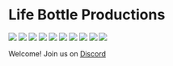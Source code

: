# Life Bottle Productions
![](https://img.shields.io/badge/-PS1-informational?style=for-the-badge&logo=playstation&logoColor=white&color=success)
![](https://img.shields.io/badge/-PS2-informational?style=for-the-badge&logo=playstation2&logoColor=white&color=success)
![](https://img.shields.io/badge/-PS3-informational?style=for-the-badge&logo=playstation3&logoColor=white&color=success)
![](https://img.shields.io/badge/-PS4-informational?style=for-the-badge&logo=playstation4&logoColor=white&color=yellow)
![](https://img.shields.io/badge/-PS5-informational?style=for-the-badge&logo=playstation5&logoColor=white&color=red)
![](https://img.shields.io/badge/-PSP-informational?style=for-the-badge&logo=sony&logoColor=white&color=success)
![](https://img.shields.io/badge/-Vita-informational?style=for-the-badge&logo=playstationvita&logoColor=white&color=success)
![](https://img.shields.io/badge/-3DS-informational?style=for-the-badge&logo=nintendo3ds&logoColor=white&color=yellow)
![](https://img.shields.io/badge/-GameCube-informational?style=for-the-badge&logo=nintendogamecube&logoColor=white&color=yelloq)
![](https://img.shields.io/badge/-Switch-informational?style=for-the-badge&logo=nintendoswitch&logoColor=white&color=yellow)

Welcome! Join us on [Discord](https://discord.com/invite/NUvvgUtdXW)
